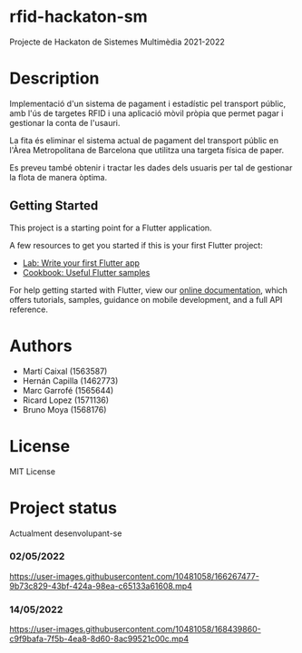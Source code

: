 # rfid-hackaton-sm
Projecte de Hackaton de Sistemes Multimèdia 2021-2022


# Description
Implementació d'un sistema de pagament i estadístic pel transport públic,
amb l'ús de targetes RFID i una aplicació mòvil pròpia que permet pagar i gestionar la conta de l'usauri.

La fita és eliminar el sistema actual de pagament del transport públic en l'Àrea Metropolitana de Barcelona que utilitza una targeta física de paper.

Es preveu també obtenir i tractar les dades dels usuaris per tal de gestionar la flota de manera òptima.


## Getting Started

This project is a starting point for a Flutter application.

A few resources to get you started if this is your first Flutter project:

- [Lab: Write your first Flutter app](https://flutter.dev/docs/get-started/codelab)
- [Cookbook: Useful Flutter samples](https://flutter.dev/docs/cookbook)

For help getting started with Flutter, view our
[online documentation](https://flutter.dev/docs), which offers tutorials,
samples, guidance on mobile development, and a full API reference.

# Authors
<ul>
  <li>Martí Caixal (1563587)</li>
  <li>Hernán Capilla (1462773)</li>
  <li>Marc Garrofé (1565644)</li>
  <li>Ricard Lopez (1571136)</li>
  <li>Bruno Moya (1568176)</li>
</ul>

# License
MIT License

# Project status
Actualment desenvolupant-se

### 02/05/2022

https://user-images.githubusercontent.com/10481058/166267477-9b73c829-43bf-424a-98ea-c65133a61608.mp4

### 14/05/2022

https://user-images.githubusercontent.com/10481058/168439860-c9f9bafa-7f5b-4ea8-8d60-8ac99521c00c.mp4


